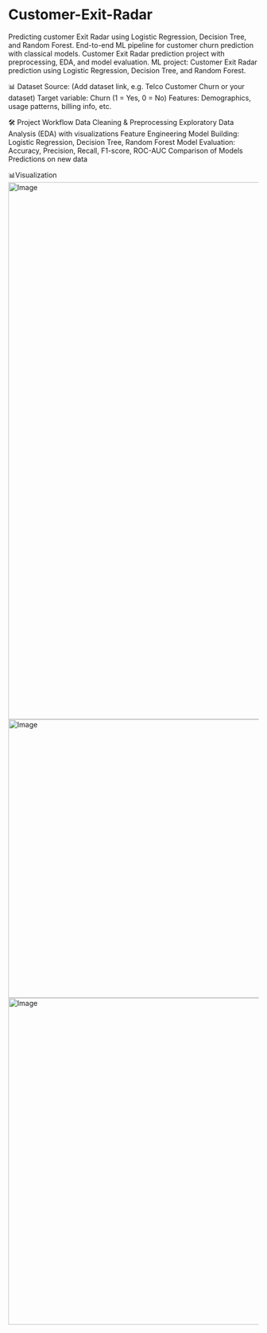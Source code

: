 # Customer-Exit-Radar
Predicting customer Exit Radar using Logistic Regression, Decision Tree, and Random Forest.  End-to-end ML pipeline for customer churn prediction with classical models.  Customer Exit Radar prediction project with preprocessing, EDA, and model evaluation.  ML project: Customer Exit Radar prediction using Logistic Regression, Decision Tree, and Random Forest.

📊 Dataset
Source: (Add dataset link, e.g. Telco Customer Churn or your dataset)
Target variable: Churn (1 = Yes, 0 = No)
Features: Demographics, usage patterns, billing info, etc.

🛠️ Project Workflow
Data Cleaning & Preprocessing
Exploratory Data Analysis (EDA) with visualizations
Feature Engineering
Model Building: Logistic Regression, Decision Tree, Random Forest
Model Evaluation: Accuracy, Precision, Recall, F1-score, ROC-AUC
Comparison of Models
Predictions on new data

📊Visualization
<img width="1920" height="1080" alt="Image" src="https://github.com/user-attachments/assets/ed8f3861-1b8f-4fd1-90c0-02ba075825c2" />
<img width="931" height="560" alt="Image" src="https://github.com/user-attachments/assets/40e98272-1a45-40f7-b4bd-161b62db492d" />
<img width="932" height="657" alt="Image" src="https://github.com/user-attachments/assets/4409b048-ef1e-4a5d-be2f-b17fe3ca501d" />
